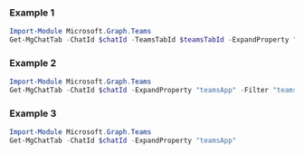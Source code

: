 ### Example 1
``` powershell
Import-Module Microsoft.Graph.Teams
Get-MgChatTab -ChatId $chatId -TeamsTabId $teamsTabId -ExpandProperty "teamsApp" 
```
### Example 2
``` powershell
Import-Module Microsoft.Graph.Teams
Get-MgChatTab -ChatId $chatId -ExpandProperty "teamsApp" -Filter "teamsApp/id eq 'com.microsoft.teamspace.tab.web'" 
```
### Example 3
``` powershell
Import-Module Microsoft.Graph.Teams
Get-MgChatTab -ChatId $chatId -ExpandProperty "teamsApp" 
```
